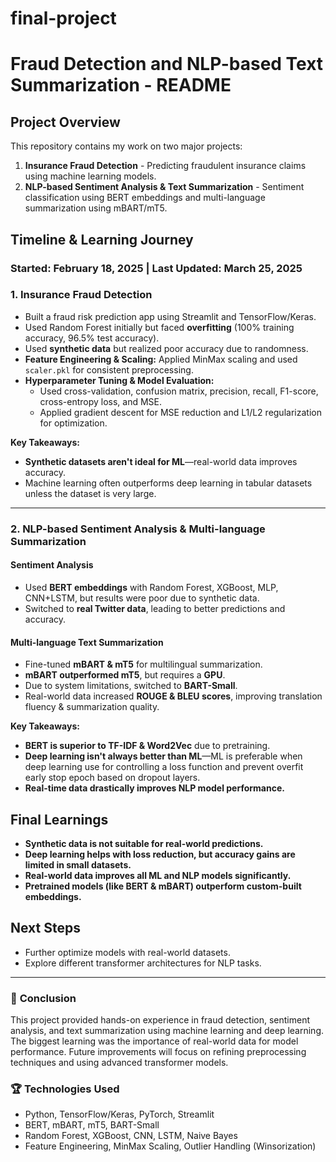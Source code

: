 # final-project

# Fraud Detection and NLP-based Text Summarization - README

## Project Overview
This repository contains my work on two major projects:
1. **Insurance Fraud Detection** - Predicting fraudulent insurance claims using machine learning models.
2. **NLP-based Sentiment Analysis & Text Summarization** - Sentiment classification using BERT embeddings and multi-language summarization using mBART/mT5.

## Timeline & Learning Journey
### Started: February 18, 2025 | Last Updated: March 25, 2025

### **1. Insurance Fraud Detection**
- Built a fraud risk prediction app using Streamlit and TensorFlow/Keras.
- Used Random Forest initially but faced **overfitting** (100% training accuracy, 96.5% test accuracy).
- Used **synthetic data** but realized poor accuracy due to randomness.
- **Feature Engineering & Scaling:** Applied MinMax scaling and used `scaler.pkl` for consistent preprocessing.
- **Hyperparameter Tuning & Model Evaluation:**
  - Used cross-validation, confusion matrix, precision, recall, F1-score, cross-entropy loss, and MSE.
  - Applied gradient descent for MSE reduction and L1/L2 regularization for optimization.
  
**Key Takeaways:**
- **Synthetic datasets aren't ideal for ML**—real-world data improves accuracy.
- Machine learning often outperforms deep learning in tabular datasets unless the dataset is very large.

---
### **2. NLP-based Sentiment Analysis & Multi-language Summarization**
#### **Sentiment Analysis**
- Used **BERT embeddings** with Random Forest, XGBoost, MLP, CNN+LSTM, but results were poor due to synthetic data.
- Switched to **real Twitter data**, leading to better predictions and accuracy.

#### **Multi-language Text Summarization**
- Fine-tuned **mBART & mT5** for multilingual summarization.
- **mBART outperformed mT5**, but requires a **GPU**.
- Due to system limitations, switched to **BART-Small**.
- Real-world data increased **ROUGE & BLEU scores**, improving translation fluency & summarization quality.

**Key Takeaways:**
- **BERT is superior to TF-IDF & Word2Vec** due to pretraining.
- **Deep learning isn't always better than ML**—ML is preferable when deep learning use for controlling a loss function and prevent overfit early stop epoch based on dropout layers.
- **Real-time data drastically improves NLP model performance.**

## Final Learnings
- **Synthetic data is not suitable for real-world predictions.**
- **Deep learning helps with loss reduction, but accuracy gains are limited in small datasets.**
- **Real-world data improves all ML and NLP models significantly.**
- **Pretrained models (like BERT & mBART) outperform custom-built embeddings.**

## Next Steps
- Further optimize models with real-world datasets.
- Explore different transformer architectures for NLP tasks.

---

### 🚀 **Conclusion**
This project provided hands-on experience in fraud detection, sentiment analysis, and text summarization using machine learning and deep learning. The biggest learning was the importance of real-world data for model performance. Future improvements will focus on refining preprocessing techniques and using advanced transformer models.

### 🏆 **Technologies Used**
- Python, TensorFlow/Keras, PyTorch, Streamlit
- BERT, mBART, mT5, BART-Small
- Random Forest, XGBoost, CNN, LSTM, Naive Bayes
- Feature Engineering, MinMax Scaling, Outlier Handling (Winsorization)

